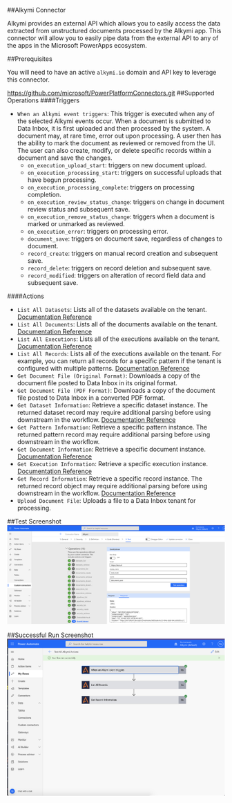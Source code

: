 ##Alkymi Connector

Alkymi provides an external API which allows you to easily access the data extracted from unstructured documents 
processed by the Alkymi app. This connector will allow you to easily pipe data from the external API to any of the apps 
in the Microsoft PowerApps ecosystem.

##Prerequisites

You will need to have an active `alkymi.io` domain and API key to leverage this connector. 

https://github.com/microsoft/PowerPlatformConnectors.git
##Supported Operations
####Triggers
- `When an Alkymi event triggers`: This trigger is executed when any of the selected Alkymi events occur. When a 
document is submitted to Data Inbox, it is first uploaded and then processed by the system. A document may, at rare 
time, error out upon processing. A user then has the ability to mark the document as reviewed or removed from the UI. 
The user can also create, modify, or delete specific records within a document and save the changes.
    - `on_execution_upload_start`: triggers on new document upload.
    - `on_execution_processing_start`: triggers on successful uploads that have begun processing.
    - `on_execution_processing_complete`: triggers on processing completion.
    - `on_execution_review_status_change`: triggers on change in document review status and subsequent save.
    - `on_execution_remove_status_change`: triggers when a document is marked or unmarked as reviewed.
    - `on_execution_error`: triggers on processing error.
    - `document_save`: triggers on document save, regardless of changes to document.
    - `record_create`: triggers on manual record creation and subsequent save.
    - `record_delete`: triggers on record deletion and subsequent save.
    - `record_modified`: triggers on alteration of record field data and subsequent save.
    
####Actions
- `List All Datasets`: Lists all of the datasets available on the tenant. 
  [Documentation Reference](https://alkymi-api.readme.io/reference#get-dataset-list)
- `List All Documents`: Lists all of the documents available on the tenant.
  [Documentation Reference](https://alkymi-api.readme.io/reference#get-document-list)
- `List All Executions`: Lists all of the executions available on the tenant.
  [Documentation Reference](https://alkymi-api.readme.io/reference#get-execution-list-1)
- `List All Records`: Lists all of the executions available on the tenant. For example, you can return all records for a
   specific pattern if the tenant is configured with multiple patterns.
  [Documentation Reference](https://alkymi-api.readme.io/reference#records-api-v2)
- `Get Document File (Original Format)`: Downloads a copy of the document file posted to Data Inbox in its original 
  format.
- `Get Document File (PDF Format)`: Downloads a copy of the document file posted to Data Inbox in a converted PDF 
  format.
- `Get Dataset Information`: Retrieve a specific dataset instance. The returned dataset record may require additional 
  parsing before using downstream in the workflow.
  [Documentation Reference](https://alkymi-api.readme.io/reference#get-dataset-list-1)
- `Get Pattern Information`: Retrieve a specific pattern instance. The returned pattern record may require additional 
  parsing before using downstream in the workflow.
- `Get Document Information`: Retrieve a specific document instance.
  [Documentation Reference](https://alkymi-api.readme.io/reference#get-document-detail)
- `Get Execution Information`: Retrieve a specific execution instance.
  [Documentation Reference](https://alkymi-api.readme.io/reference#get-execution-list)	
- `Get Record Information`: Retrieve a specific record instance. The returned record object may require additional 
  parsing before using downstream in the workflow.
[Documentation Reference](https://alkymi-api.readme.io/reference#get-record-detail)
- `Upload Document File`: Uploads a file to a Data Inbox tenant for processing.

##Test Screenshot
![TestScreenshot](./TestScreenshot.png)

 ##Successful Run Screenshot
![TestScreenshot](./FlowRunScreenshot.png)
